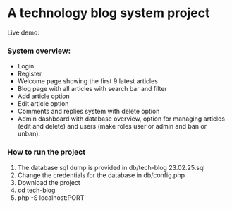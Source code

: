 <h1>A technology blog system project</h1>

<p>Live demo: <a href="https://tech-blog-ardes.000webhostapp.com" target="_blank"></a></p>

<h3>System overview:</h3>
<ul>
  <li>Login</li>
  <li>Register</li>
  <li>Welcome page showing the first 9 latest articles</li>
  <li>Blog page with all articles with search bar and filter</li>
  <li>Add article option</li>
  <li>Edit article option</li>
  <li>Comments and replies system with delete option</li>
  <li>Admin dashboard with database overview, option for managing articles (edit and delete) and users (make roles user or admin and ban or unban).</li>
</ul>

<h3>How to run the project</h3>
<ol>
  <li>The database sql dump is provided in db/tech-blog 23.02.25.sql</li>
  <li>Change the credentials for the database in db/config.php</li>
  <li>Download the project</li>
  <li>cd tech-blog</li>
  <li>php -S localhost:PORT</li>
<ol>
